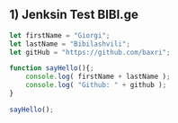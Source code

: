 
## 1) Jenksin Test BIBI.ge

```JavaScript
let firstName = "Giorgi";
let lastName = "Bibilashvili";
let gitHub = "https://github.com/baxri";   

function sayHello(){;
    console.log( firstName + lastName );
    console.log( "Github: " + github );
}

sayHello(); 
```
